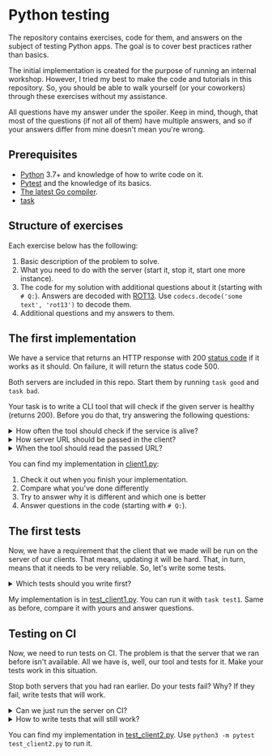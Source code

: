# Python testing

The repository contains exercises, code for them, and answers on the subject of testing Python apps. The goal is to cover best practices rather than basics.

The initial implementation is created for the purpose of running an internal workshop. However, I tried my best to make the code and tutorials in this repository. So, you should be able to walk yourself (or your coworkers) through these exercises without my assistance.

All questions have my answer under the spoiler. Keep in mind, though, that most of the questions (if not all of them) have multiple answers, and so if your answers differ from mine doesn't mean you're wrong.

## Prerequisites

* [Python](https://www.python.org/) 3.7+ and knowledge of how to write code on it.
* [Pytest](https://docs.pytest.org/en/latest/) and the knowledge of its basics.
* [The latest Go compiler](https://go.dev/dl/).
* [task](http://taskfile.dev/)

## Structure of exercises

Each exercise below has the following:

1. Basic description of the problem to solve.
1. What you need to do with the server (start it, stop it, start one more instance).
1. The code for my solution with additional questions about it (starting with `# Q:`). Answers are decoded with [ROT13](https://en.wikipedia.org/wiki/ROT13). Use `codecs.decode('some text', 'rot13')` to decode them.
1. Additional questions and my answers to them.

## The first implementation

We have a service that returns an HTTP response with 200 [status code](https://en.wikipedia.org/wiki/List_of_HTTP_status_codes) if it works as it should. On failure, it will return the status code 500.

Both servers are included in this repo. Start them by running `task good` and `task bad`.

Your task is to write a CLI tool that will check if the given server is healthy (returns 200). Before you do that, try answering the following questions:

<details>
  <summary>How often the tool should check if the service is alive?</summary>

  That's a trick question. The best aproach is to write a tool that runs once, does it job, and exits with a specific [exit code](https://en.wikipedia.org/wiki/Exit_status) (0 if all is good, 1 if there is a problem). That way, you don't need to worry about scheduling, fault tolerance, and memory leaks. The code will be much smaller, and easier to read and to test. Also, you'll be able to [pipe](https://en.wikipedia.org/wiki/Pipeline_(Unix)) the result into another tool. For example, to send notifications into Slack on failures. And all of that without writing a single line of code! And for scheduling, [cron](https://en.wikipedia.org/wiki/Cron) can be used, which is reliable and available out-of-the-box in any Linux. So, the answer is "my code doesn't care about scheduling".

</details>

<details>
  <summary>How server URL should be passed in the client?</summary>

  You shouldn't hardcode URL in the code. It is a dynamic value that changes depending on the environment. But how to pass it?

  1. [12factor](https://12factor.net/config) recommends to use [env vars](https://en.wikipedia.org/wiki/Environment_variable). It is the easiest way to pass values into the app if you run it inside of a [Docker](https://www.docker.com/) container. And you will run it in Docker if you need to run it in [k8s](https://kubernetes.io/), [cloud run](https://cloud.google.com/run), [fly.io](https://fly.io/), and many other places.
  1. For simple CLI tools, a better option would be to use CLI flags. That way, you can use [argparse](https://docs.python.org/3/library/argparse.html), which is in stdlib, has a nice help (invoked by running the app with `--help` flag), and supports types (env vars are always strings) and defaults. You can always add support for env vars in Docker by calling the app with something like `--url $URL`. It's a bit verbose but gets the job done.
  1. You also can use a config file. It's harder to assemble piece-by-piece, harder to pass into Docker, and harder to provide a help for. Still, the big advantage is that config files can be structured a bit better.

  For this particular case, I'll go with CLI flags because we have a CLI tool rather than a service.

  Another interesting possibility is to read the list of URLs to check from [stdin](https://en.wikipedia.org/wiki/Standard_streams#Standard_input_(stdin)). That way, you can easier pipe output of another program into this one. For example, read the list of URLs to check from a file: `cat urls.txt | python3 my_client.py`.

</details>

<details>
  <summary>When the tool should read the passed URL?</summary>

  As soon as possible. Start with reading, parsing, and validating the user input. Return the validation error to the user if the input is wrong before doing any actual logic. Pass all input as arguments into all other functions. Or, if you have too many arguments to pass everywhere, create a `Config` [dataclass](https://docs.python.org/3/library/dataclasses.html) instead of making functions with a lot of required arguments.

</details>

You can find my implementation in [client1.py](./client1.py):

1. Check it out when you finish your implementation.
1. Compare what you've done differently
1. Try to answer why it is different and which one is better
1. Answer questions in the code (starting with `# Q:`).

## The first tests

Now, we have a requirement that the client that we made will be run on the server of our clients. That means, updating it will be hard. That, in turn, means that it needs to be very reliable. So, let's write some tests.

<details>
  <summary>Which tests should you write first?</summary>

  1. Start with [integration tests](https://en.wikipedia.org/wiki/Integration_testing). At this stage, it's better to test your tool against the real server. That way, you need to make fewer assumptions about how the server works. If you start with mocks or emulators (we'll talk about them later), you test your code against a "fake server", which is based on your assumptions about how the real server works. If assumptions are wrong, your tests will pass but the tool won't actually work.
  1. These tests should be [smoke tests](https://en.wikipedia.org/wiki/Smoke_testing_(software)). Run from tests the whole app as the user will run it (or as close to it as possible). It might be slower that [unit tests](https://en.wikipedia.org/wiki/Unit_testing) covering only specific functions, but it allows to have a higher [test coverage](https://en.wikipedia.org/wiki/Fault_coverage) with less effort.

</details>

My implementation is in [test_client1.py](./test_client1.py). You can run it with `task test1`. Same as before, compare it with yours and answer questions.

## Testing on CI

Now, we need to run tests on CI. The problem is that the server that we ran before isn't available. All we have is, well, our tool and tests for it. Make your tests work in this situation.

Stop both servers that you had ran earlier. Do your tests fail? Why? If they fail, write tests that will work.

<details>
  <summary>Can we just run the server on CI?</summary>

  Sometimes, we can. If you have a private place where your company stores the Docker image for the server (like [artifactory](https://jfrog.com/artifactory/)), you can run it alongside of your app. It won't be that easy, though, if the server also has a lot of dependencies, like database, cache, and whatever else. Also, the server can be a complex Python app, and so will take a long time to start and require a lot of resources. And lastly, now we only have "bad" and "good" server to test, but what if we need more servers in different states? Running a new server for each test case doesn't scale well.

  It can be a good idea to start some self-contained and fast servers, though. For example, PostgreSQL or Redis, if the code that we need to test depends on them. Just ensure a good isolation of each test for others (use transactions or create a new database for each test), so they can be run in parallel. And for some complex servers, there are available emulators, which should suffice for tests. For example [fake-gcs-server](https://github.com/fsouza/fake-gcs-server) for testing code that depends on [Google Cloud Storage](https://cloud.google.com/storage).

</details>

<details>
  <summary>How to write tests that will still work?</summary>

  Many engineers would just mock the `requests.get` function. The mock would check that the expected URL is passed as the first argument and would return a fake response with `200` or `500` status code, depending on what we test. However, this approach means to make too many assumptions about how `requests` works. Assumptions may be wrong, and the tests won't catch some misuse of the library.

  A better approach is to mock not the whole library but only the response that it returns at the end for a specific HTTP request. For [requests](https://requests.readthedocs.io/en/latest/), you can use [responses](https://github.com/getsentry/responses), and for [aiohttp](https://docs.aiohttp.org/en/stable/), [aioresponses](https://github.com/pnuckowski/aioresponses).

</details>

You can find my implementation in [test_client2.py](./test_client2.py). Use `python3 -m pytest test_client2.py` to run it.
